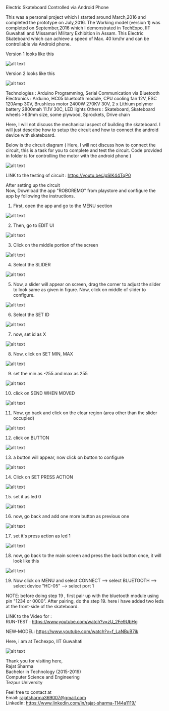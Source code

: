 Electric Skateboard Controlled via Android Phone

This was a personal project which I started around March,2016 and completed the prototype on July,2016. The Working model (version 1) was completed on September,2016 which I demonstrated in TechExpo, IIT Guwahati and Missamari Military Exhibition in Assam. This Electric Skateboard which can achieve a speed of Max. 40 km/hr and can be controllable via Android phone.  

Version 1 looks like this  

![alt text](https://github.com/rajatsharma369007/Electric-skateboard/blob/master/images/2.jpg)

Version 2 looks like this  

![alt text](https://github.com/rajatsharma369007/Electric-skateboard/blob/master/images/1.JPG)

Technologies : Arduino Programming, Serial Communication via Bluetooth
Electronics  : Arduino, HC05 bluetooth module, CPU cooling fan 12V, ESC 120Amp 30V, Brushless motor 2400W 270KV 30V, 2 x Lithium polymer battery 2800mah 11.1V 30C, LED lights
Others : Skateboard, Skateboard wheels >63mm size, some plywood, Sprockets, Drive chain  

Here, I will not discuss the mechanical aspect of building the skateboard. I will just describe how to setup the circuit and how to  connect the android device with skateboard.  

Below is the circuit diagram ( Here, I will not discuss how to connect the circuit, this is a task for you to complete and test the circuit. Code provided in folder is for controlling the motor with the android phone )

![alt text](https://github.com/rajatsharma369007/Electric-skateboard/blob/master/circuit/circuit.png)  

LINK to the testing of circuit : https://youtu.be/JgSlK44TqP0  

After setting up the circuit   
Now, Download the app "ROBOREMO" from playstore and configure the app by following the instructions.  

1. First, open the app and go to the MENU section

![alt text](https://github.com/rajatsharma369007/Electric-skateboard/blob/master/images/1.png)  

2. Then, go to EDIT UI  

![alt text](https://github.com/rajatsharma369007/Electric-skateboard/blob/master/images/2.png)  

3. Click on the middle portion of the screen

![alt text](https://github.com/rajatsharma369007/Electric-skateboard/blob/master/images/3.png)   

4. Select the SLIDER  

![alt text](https://github.com/rajatsharma369007/Electric-skateboard/blob/master/images/4.png)  

5. Now, a slider will appear on screen, drag the corner to adjust the slider to look same as given in figure. Now, click on middle of slider to configure.  

![alt text](https://github.com/rajatsharma369007/Electric-skateboard/blob/master/images/5.png)  

6. Select the SET ID  

![alt text](https://github.com/rajatsharma369007/Electric-skateboard/blob/master/images/6.png)  

7. now, set id as X

![alt text](https://github.com/rajatsharma369007/Electric-skateboard/blob/master/images/7.png)  

8. Now, click on SET MIN, MAX

![alt text](https://github.com/rajatsharma369007/Electric-skateboard/blob/master/images/8.png)  

9. set the min as -255 and max as 255

![alt text](https://github.com/rajatsharma369007/Electric-skateboard/blob/master/images/9.png)  

10. click on SEND WHEN MOVED

![alt text](https://github.com/rajatsharma369007/Electric-skateboard/blob/master/images/10.png) 

11. Now, go back and click on the clear region (area other than the slider occupied)

![alt text](https://github.com/rajatsharma369007/Electric-skateboard/blob/master/images/12.png)  

12. click on BUTTON

![alt text](https://github.com/rajatsharma369007/Electric-skateboard/blob/master/images/13.png)  

13. a button will appear, now click on button to configure

![alt text](https://github.com/rajatsharma369007/Electric-skateboard/blob/master/images/14.png)  

14. Click on SET PRESS ACTION

![alt text](https://github.com/rajatsharma369007/Electric-skateboard/blob/master/images/15.png) 

15. set it as led 0

![alt text](https://github.com/rajatsharma369007/Electric-skateboard/blob/master/images/16.png)   

16. now, go back and add one more button as previous one  

![alt text](https://github.com/rajatsharma369007/Electric-skateboard/blob/master/images/19.png)  

17. set it's press action as led 1

![alt text](https://github.com/rajatsharma369007/Electric-skateboard/blob/master/images/21.png)  

18. now, go back to the main screen and press the back button once, it will look like this

![alt text](https://github.com/rajatsharma369007/Electric-skateboard/blob/master/images/22.png) 

19. Now click on MENU and select CONNECT --> select BLUETOOTH --> select device "HC-05" --> select port 1  

NOTE: before doing step 19 , first pair up with the bluetooth module using pin "1234 or 0000". After pairing, do the step 19.
here i have added two leds at the front-side of the skateboard.

LINK to the Video for :  
RUN-TEST : https://www.youtube.com/watch?v=zU_2Fe9UbHg  

NEW-MODEL: https://www.youtube.com/watch?v=f_LaNBuB7ik

Here, i am at Techexpo, IIT Guwahati  

![alt text](https://github.com/rajatsharma369007/Electric-skateboard/blob/master/images/IMG_20160903_213722_540.jpg)  

Thank you for visiting here,  
Rajat Sharma  
Bachelor in Technology (2015-2019)  
Computer Science and Engineering  
Tezpur University  

Feel free to contact at  
Email: rajatsharma369007@gmail.com  
LinkedIn: https://www.linkedin.com/in/rajat-sharma-1144a1119/  
